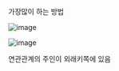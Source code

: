 가장많이 하는 방법

![image](https://user-images.githubusercontent.com/108928206/192146288-17f00ed1-5931-4a46-8cf2-88bb4b7e5e67.png)

![image](https://user-images.githubusercontent.com/108928206/192146301-6d1af56c-c67b-4cdd-9ce3-175f3c2f0768.png)

연관관계의 주인이 외래키쪽에 있음
